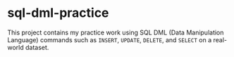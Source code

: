 # sql-dml-practice
This project contains my practice work using SQL DML (Data Manipulation Language) commands such as `INSERT`, `UPDATE`, `DELETE`, and `SELECT` on a real-world dataset.

